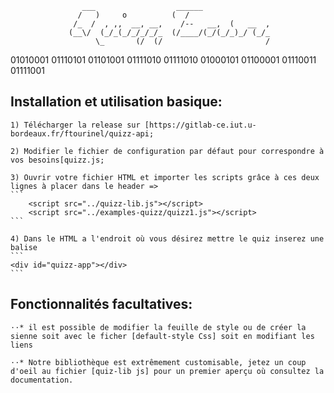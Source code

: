                     ___                  ______               
                   /   )     o          (  /                  
                  /_  /  , ,,  __, __,    /--   __,  (   __  ,
                 (__\/  (_/_(_/_/_/_/_  (/____/(_/(_/_)_/ (_/_
                       \_       (/  (/                       /     

01010001 01110101 01101001 01111010 01111010  01000101 01100001 01110011 01111001

## Installation et utilisation basique:

    1) Télécharger la release sur [https://gitlab-ce.iut.u-bordeaux.fr/ftourinel/quizz-api;

    2) Modifier le fichier de configuration par défaut pour correspondre à vos besoins[quizz.js;

    3) Ouvrir votre fichier HTML et importer les scripts grâce à ces deux lignes à placer dans le header => 
    ```
        <script src="../quizz-lib.js"></script>
        <script src="../examples-quizz/quizz1.js"></script>
    ```

    4) Dans le HTML a l'endroit où vous désirez mettre le quiz inserez une balise 
    ```
    <div id="quizz-app"></div>
    ```

## Fonctionnalités facultatives:

    ⋅⋅* il est possible de modifier la feuille de style ou de créer la sienne soit avec le ficher [default-style Css] soit en modifiant les liens

    ⋅⋅* Notre bibliothèque est extrêmement customisable, jetez un coup d'oeil au fichier [quiz-lib js] pour un premier aperçu où consultez la documentation.